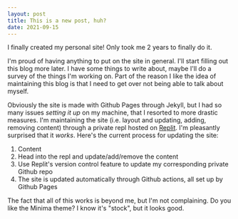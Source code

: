 ```yaml
---
layout: post
title: This is a new post, huh?
date: 2021-09-15
---
```


I finally created my personal site! Only took me 2 years to finally do it.

I'm proud of having anything to put on the site in general. I'll start filling out this blog more later. I have some things to write about, maybe I'll do a survey of the things I'm working on. Part of the reason I like the idea of maintaining this blog is that I need to get over not being able to talk about myself.

Obviously the site is made with Github Pages through Jekyll, but I had so many issues _setting it up_ on my machine, that I resorted to more drastic measures. I'm maintaining the site (i.e. layout and updating, adding, removing content) through a private repl hosted on [Replit](https://replit.com). I'm pleasantly surprised that it _works_. Here's the current process for updating the site:
 1. Content
 2. Head into the repl and update/add/remove the content
 3. Use Replit's version control feature to update my corresponding private Github repo
 4. The site is updated automatically through Github actions, all set up by Github Pages

The fact that all of this works is beyond me, but I'm not complaining. Do you like the Minima theme? I know it's "stock", but it looks good.